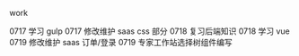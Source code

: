 work

0717 学习 gulp
0717 修改维护 saas css 部分
0718 复习后端知识
0718 学习 vue
0719 修改维护 saas 订单/登录
0719 专家工作站选择树组件编写